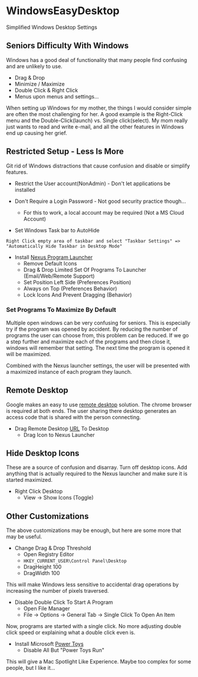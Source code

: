 # WindowsEasyDesktop
Simplified Windows Desktop Settings 

## Seniors Difficulty With Windows

Windows has a good deal of functionality that many people find confusing and are unlikely to use.

* Drag & Drop
* Minimize / Maximize
* Double Click & Right Click
* Menus upon menus and settings...

When setting up Windows for my mother, the things I would consider simple are often the most challenging for her.
A good example is the Right-Click menu and the Double-Click(launch) vs. Single click(select).  My mom really just wants
to read and write e-mail, and all the other features in Windows end up causing her grief.  

## Restricted Setup - Less Is More

Git rid of Windows distractions that cause confusion and disable or simplify features. 

* Restrict the User account(NonAdmin) - Don't let applications be installed

* Don't Require a Login Password - Not good security practice though...
  * For this to work, a local account may be required (Not a MS Cloud Account)

* Set Windows Task bar to AutoHide

```
Right Click empty area of taskbar and select "Taskbar Settings" => "Automatically Hide Taskbar in Desktop Mode"
```

* Install [Nexus Program Launcher](http://www.winstep.net/)
  * Remove Default Icons
  * Drag & Drop Limited Set Of Programs To Launcher (Email/Web/Remote Support)
  * Set Position Left Side (Preferences Position)
  * Always on Top (Preferences Behavior)
  * Lock Icons And Prevent Dragging (Behavior)

### Set Programs To Maximize By Default

Multiple open windows can be very confusing for seniors.  This is especially try if the program was opened by accident.  By reducing the number of programs the user can choose from, this problem can be reduced.  If we go a step further and maximize each of the programs and then close it, windows will remember that setting.  The next time the program is opened it will be maximized.

Combined with the Nexus launcher settings, the user will be presented with a maximized instance of each program they launch.

## Remote Desktop

Google makes an easy to use [remote desktop](https://remotedesktop.google.com/access/) solution.
The chrome browser is required at both ends.  The user sharing there desktop generates an access code that is shared with 
the person connecting.

* Drag Remote Desktop [URL](https://remotedesktop.google.com/support/) To Desktop 
  * Drag Icon to Nexus Launcher

## Hide Desktop Icons

These are a source of confusion and disarray.  Turn off desktop icons. Add anything that is actually required to the Nexus launcher and make sure it is started maximized.

* Right Click Desktop
  * View -> Show Icons (Toggle)

## Other Customizations

The above customizations may be enough, but here are some more that may be useful.

* Change Drag & Drop Threshold
  * Open Registry Editor
  * ```HKEY_CURRENT_USER\Control Panel\Desktop```
  * DragHeight 100
  * DragWidth 100

This will make Windows less sensitive to accidental drag operations by increasing the number of pixels traversed.  

* Disable Double Click To Start A Program
  * Open File Manager
  * File -> Options -> General Tab -> Single Click To Open An Item

Now, programs are started with a single click. No more adjusting double click speed or explaining what a double click even is.

* Install Microsoft [Power Toys](https://github.com/microsoft/PowerToys)
  * Disable All But "Power Toys Run"

This will give a Mac Spotlight Like Experience.  Maybe too complex for some people, but I like it...